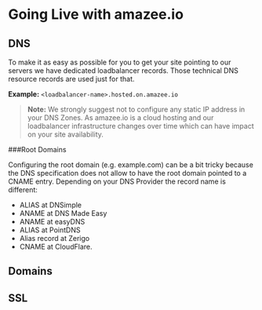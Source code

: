 # Going Live with amazee.io


## DNS
To make it as easy as possible for you to get your site pointing to our servers we have dedicated loadbalancer records. Those technical DNS resource records are used just for that.

**Example:** `<loadbalancer-name>.hosted.on.amazee.io`

> **Note:** We strongly suggest not to configure any static IP address in your DNS Zones. As amazee.io is a cloud hosting and our loadbalancer infrastructure changes over time which can have impact on your site availability.

###Root Domains

Configuring the root domain (e.g. example.com) can be a bit tricky because the DNS specification does not allow to have the root domain pointed to a CNAME entry. Depending on your DNS Provider the record name is different:

- ALIAS at DNSimple
- ANAME at DNS Made Easy
- ANAME at easyDNS
- ALIAS at PointDNS
- Alias record at Zerigo
- CNAME at CloudFlare.



## Domains
## SSL
